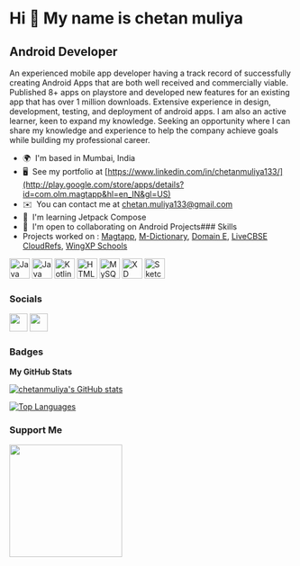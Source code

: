 Hi 👋 My name is chetan muliya
==============================

Android Developer
-----------------

An experienced mobile app developer having a track record of successfully creating Android Apps that are both well received and commercially viable. Published 8+ apps on playstore and developed new features for an existing app that has over 1 million downloads. Extensive experience in design, development, testing, and deployment of android apps. I am also an active learner, keen to expand my knowledge. Seeking an opportunity where I can share my knowledge and experience to help the company achieve goals while building my professional career.

*   🌍  I'm based in Mumbai, India
*   🖥️  See my portfolio at [https://www.linkedin.com/in/chetanmuliya133/](http://play.google.com/store/apps/details?id=com.olm.magtapp&hl=en_IN&gl=US)
*   ✉️  You can contact me at [chetan.muliya133@gmail.com](mailto:chetan.muliya133@gmail.com)
*   🧠  I'm learning Jetpack Compose
*   🤝  I'm open to collaborating on Android Projects### Skills 
*    Projects worked on : [Magtapp](https://play.google.com/store/apps/details?id=com.olm.magtapp), [M-Dictionary](https://play.google.com/store/apps/details?id=com.m.dictionary), [Domain E](https://play.google.com/store/apps/details?id=com.detpl.domaine.smartcbse), [LiveCBSE CloudRefs](https://play.google.com/store/apps/details?id=in.domaine.wingxp.newlivecbseapp2), [WingXP Schools](https://play.google.com/store/apps/details?id=in.domaine.wingxp.school)

<p align="left">
<a href="https://developer.android.com/" target="_blank" rel="noreferrer"><img src="https://developer.android.com/static/images/logos/android.svg" width="36" height="36" alt="Java" /></a>
<a href="https://www.oracle.com/java/" target="_blank" rel="noreferrer"><img src="https://raw.githubusercontent.com/danielcranney/readme-generator/main/public/icons/skills/java-colored.svg" width="36" height="36" alt="Java" /></a>
<a href="https://kotlinlang.org/" target="_blank" rel="noreferrer"><img src="https://raw.githubusercontent.com/danielcranney/readme-generator/main/public/icons/skills/kotlin-colored.svg" width="36" height="36" alt="Kotlin" /></a>
<a href="https://developer.mozilla.org/en-US/docs/Glossary/HTML5" target="_blank" rel="noreferrer"><img src="https://raw.githubusercontent.com/danielcranney/readme-generator/main/public/icons/skills/html5-colored.svg" width="36" height="36" alt="HTML5" /></a>
<a href="https://www.mysql.com/" target="_blank" rel="noreferrer"><img src="https://raw.githubusercontent.com/danielcranney/readme-generator/main/public/icons/skills/mysql-colored.svg" width="36" height="36" alt="MySQL" /></a>
<a href="https://www.adobe.com/uk/products/xd.html" target="_blank" rel="noreferrer"><img src="https://raw.githubusercontent.com/danielcranney/readme-generator/main/public/icons/skills/xd-colored.svg" width="36" height="36" alt="XD" /></a>
<a href="https://www.sketch.com/" target="_blank" rel="noreferrer"><img src="https://raw.githubusercontent.com/danielcranney/readme-generator/main/public/icons/skills/sketch-colored.svg" width="36" height="36" alt="Sketch" /></a>
</p>
                    
                    
### Socials

<p align="left"> <a href="https://www.github.com/chetanmuliya" target="_blank" rel="noreferrer"><img src="https://raw.githubusercontent.com/danielcranney/readme-generator/main/public/icons/socials/github.svg" width="32" height="32" /></a> <a href="https://www.linkedin.com/in/chetanmuliya133/" target="_blank" rel="noreferrer"><img src="https://raw.githubusercontent.com/danielcranney/readme-generator/main/public/icons/socials/linkedin.svg" width="32" height="32" /></a></p>

### Badges

<b>My GitHub Stats</b>

<a href="http://www.github.com/chetanmuliya"><img src="https://github-readme-stats.vercel.app/api?username=chetanmuliya&show_icons=true&hide=&count_private=true&title_color=22c55e&text_color=ffffff&icon_color=3382ed&bg_color=22272e&hide_border=true&show_icons=true" alt="chetanmuliya's GitHub stats" /></a>

<a href="https://github.com/chetanmuliya" align="left"><img src="https://github-readme-stats.vercel.app/api/top-langs/?username=chetanmuliya&langs_count=10&title_color=22c55e&text_color=ffffff&icon_color=3382ed&bg_color=22272e&hide_border=true&locale=en&custom_title=Top%20%Languages" alt="Top Languages" /></a>

### Support Me

<a href="https://www.buymeacoffee.com/chetanmuliya"><img src="https://cdn.buymeacoffee.com/buttons/v2/default-yellow.png" width="200" /></a>                 
